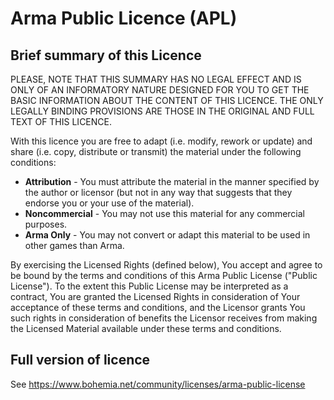 Arma Public Licence (APL)
=========================

## Brief summary of this Licence

PLEASE, NOTE THAT THIS SUMMARY HAS NO LEGAL EFFECT AND IS ONLY OF AN INFORMATORY 
NATURE DESIGNED FOR YOU TO GET THE BASIC INFORMATION ABOUT THE CONTENT OF THIS LICENCE. 
THE ONLY LEGALLY BINDING PROVISIONS ARE THOSE IN THE ORIGINAL AND FULL TEXT OF THIS 
LICENCE.

With this licence you are free to adapt (i.e. modify, rework or update) and share 
(i.e. copy, distribute or transmit) the material under the following conditions:
- **Attribution** - You must attribute the material in the manner specified by the author
  or licensor (but not in any way that suggests that they endorse you or your use
  of the material).
- **Noncommercial** - You may not use this material for any commercial purposes.
- **Arma Only** - You may not convert or adapt this material to be used in other games
  than Arma.

By exercising the Licensed Rights (defined below), You accept and agree to be bound 
by the terms and conditions of this Arma Public License ("Public License"). To the 
extent this Public License may be interpreted as a contract, You are granted the 
Licensed Rights in consideration of Your acceptance of these terms and conditions, 
and the Licensor grants You such rights in consideration of benefits the Licensor 
receives from making the Licensed Material available under these terms and conditions.

## Full version of licence

See https://www.bohemia.net/community/licenses/arma-public-license
